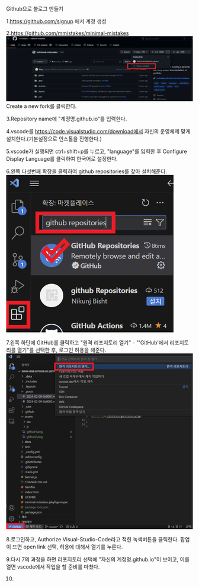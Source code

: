 Github으로 블로그 만들기

1.https://github.com/signup 에서 계정 생성

2.https://github.com/mmistakes/minimal-mistakes ![이미지](/assets/github1.png)
Create a new fork를 클릭한다.

3.Repository name에 "계정명.github.io"를 입력한다.

4.vscode를 https://code.visualstudio.com/download에서 자신의 운영체제 맞게 설치한다.(기본설정으로 인스톨을 진행한다.)

5.vscode가 실행되면 ctrl+shift+p를 누르고, "language"를 입력한 후 Configure Display Language를 클릭하여 한국어로 설정한다.

6.왼쪽 다섯번째 확장을 클릭하여 github repositories를 찾아 설치해준다. ![이미지](/assets/github2.png)

7.왼쪽 하단에 GitHub를 클릭하고 "원격 리포지토리 열기" - "'GitHub'에서 리포지토리를 열기"를 선택한 후, 로그인 허용을 해준다.![이미지](/assets/github3.png)

8.로그인하고, Authorize Visual-Studio-Code라고 적힌 녹색버튼을 클릭한다. 팝업이 뜨면 open link 선택, 허용에 대해서 열기를 누른다.

9.다시 7의 과정을 하면 리포지토리 선택에 "자신의 계정명.github.io"이 보이고, 이를 열면 vscode에서 작업을 할 준비를 마쳤다.

10.
